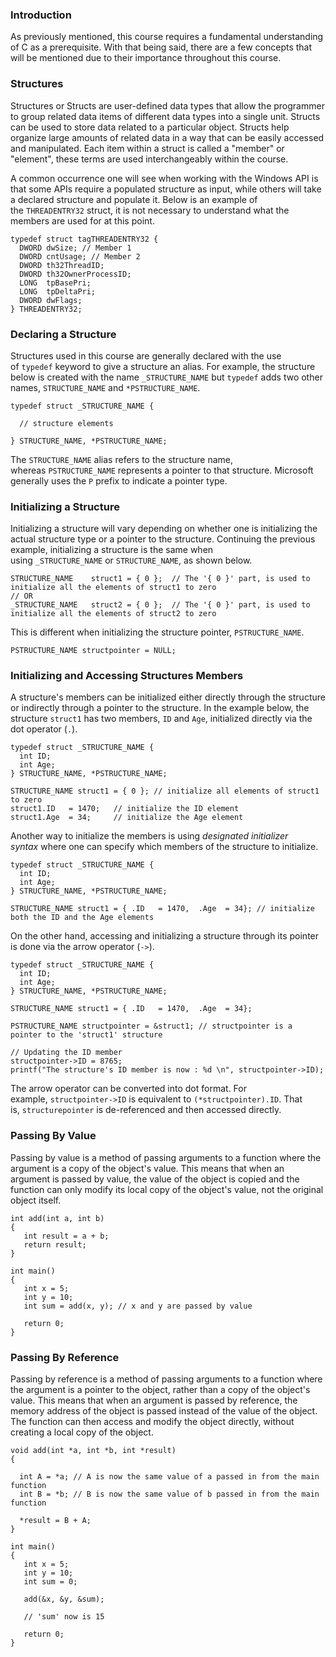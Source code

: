 ### **Introduction**

As previously mentioned, this course requires a fundamental understanding of C as a prerequisite. With that being said, there are a few concepts that will be mentioned due to their importance throughout this course.

### **Structures**

Structures or Structs are user-defined data types that allow the programmer to group related data items of different data types into a single unit. Structs can be used to store data related to a particular object. Structs help organize large amounts of related data in a way that can be easily accessed and manipulated. Each item within a struct is called a "member" or "element", these terms are used interchangeably within the course.

A common occurrence one will see when working with the Windows API is that some APIs require a populated structure as input, while others will take a declared structure and populate it. Below is an example of the `THREADENTRY32` struct, it is not necessary to understand what the members are used for at this point.

    typedef struct tagTHREADENTRY32 {
      DWORD dwSize; // Member 1
      DWORD cntUsage; // Member 2
      DWORD th32ThreadID;
      DWORD th32OwnerProcessID;
      LONG  tpBasePri;
      LONG  tpDeltaPri;
      DWORD dwFlags;
    } THREADENTRY32;
    

### **Declaring a Structure**

Structures used in this course are generally declared with the use of `typedef` keyword to give a structure an alias. For example, the structure below is created with the name `_STRUCTURE_NAME` but `typedef` adds two other names, `STRUCTURE_NAME` and `*PSTRUCTURE_NAME`.

    typedef struct _STRUCTURE_NAME {
    
      // structure elements
    
    } STRUCTURE_NAME, *PSTRUCTURE_NAME;
    

The `STRUCTURE_NAME` alias refers to the structure name, whereas `PSTRUCTURE_NAME` represents a pointer to that structure. Microsoft generally uses the `P` prefix to indicate a pointer type.

### **Initializing a Structure**

Initializing a structure will vary depending on whether one is initializing the actual structure type or a pointer to the structure. Continuing the previous example, initializing a structure is the same when using `_STRUCTURE_NAME` or `STRUCTURE_NAME`, as shown below.

    STRUCTURE_NAME    struct1 = { 0 };  // The '{ 0 }' part, is used to initialize all the elements of struct1 to zero
    // OR
    _STRUCTURE_NAME   struct2 = { 0 };  // The '{ 0 }' part, is used to initialize all the elements of struct2 to zero
    

This is different when initializing the structure pointer, `PSTRUCTURE_NAME`.

    PSTRUCTURE_NAME structpointer = NULL;
    

### **Initializing and Accessing Structures Members**

A structure's members can be initialized either directly through the structure or indirectly through a pointer to the structure. In the example below, the structure `struct1` has two members, `ID` and `Age`, initialized directly via the dot operator (`.`).

    typedef struct _STRUCTURE_NAME {
      int ID;
      int Age;
    } STRUCTURE_NAME, *PSTRUCTURE_NAME;
    
    STRUCTURE_NAME struct1 = { 0 }; // initialize all elements of struct1 to zero
    struct1.ID   = 1470;   // initialize the ID element
    struct1.Age  = 34;     // initialize the Age element
    

Another way to initialize the members is using _designated initializer syntax_ where one can specify which members of the structure to initialize.

    typedef struct _STRUCTURE_NAME {
      int ID;
      int Age;
    } STRUCTURE_NAME, *PSTRUCTURE_NAME;
    
    STRUCTURE_NAME struct1 = { .ID   = 1470,  .Age  = 34}; // initialize both the ID and the Age elements
    

On the other hand, accessing and initializing a structure through its pointer is done via the arrow operator (`->`).

    typedef struct _STRUCTURE_NAME {
      int ID;
      int Age;
    } STRUCTURE_NAME, *PSTRUCTURE_NAME;
    
    STRUCTURE_NAME struct1 = { .ID   = 1470,  .Age  = 34};
    
    PSTRUCTURE_NAME structpointer = &struct1; // structpointer is a pointer to the 'struct1' structure
    
    // Updating the ID member
    structpointer->ID = 8765;
    printf("The structure's ID member is now : %d \n", structpointer->ID);
    

The arrow operator can be converted into dot format. For example, `structpointer->ID` is equivalent to `(*structpointer).ID`. That is, `structurepointer` is de-referenced and then accessed directly.

### **Passing By Value**

Passing by value is a method of passing arguments to a function where the argument is a copy of the object's value. This means that when an argument is passed by value, the value of the object is copied and the function can only modify its local copy of the object's value, not the original object itself.

    int add(int a, int b)
    {
       int result = a + b;
       return result;
    }
    
    int main()
    {
       int x = 5;
       int y = 10;
       int sum = add(x, y); // x and y are passed by value
    
       return 0;
    }
    

### **Passing By Reference**

Passing by reference is a method of passing arguments to a function where the argument is a pointer to the object, rather than a copy of the object's value. This means that when an argument is passed by reference, the memory address of the object is passed instead of the value of the object. The function can then access and modify the object directly, without creating a local copy of the object.

    void add(int *a, int *b, int *result)
    {
    
      int A = *a; // A is now the same value of a passed in from the main function
      int B = *b; // B is now the same value of b passed in from the main function
    
      *result = B + A;
    }
    
    int main()
    {
       int x = 5;
       int y = 10;
       int sum = 0;
    
       add(&x, &y, &sum);
    
       // 'sum' now is 15
    
       return 0;
    }
